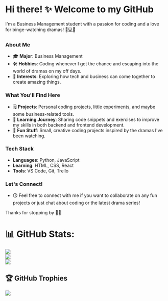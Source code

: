 # Hi there! ✨ Welcome to my GitHub

I'm a Business Management student with a passion for coding and a love for binge-watching dramas! 🏦💻🎦

### About Me
- 🎓 **Major**: Business Management
- 🛠️ **Hobbies**: Coding whenever I get the chance and escaping into the world of dramas on my off days.
- 🌟 **Interests**: Exploring how tech and business can come together to create amazing things.

### What You'll Find Here
- 🗒️ **Projects**: Personal coding projects, little experiments, and maybe some business-related tools.
- 🔧 **Learning Journey**: Sharing code snippets and exercises to improve my skills in both backend and frontend development.
- 🌈 **Fun Stuff**: Small, creative coding projects inspired by the dramas I've been watching.

### Tech Stack
- **Languages**: Python, JavaScript
- **Learning**: HTML, CSS, React
- **Tools**: VS Code, Git, Trello

### Let's Connect!
- 🛈 Feel free to connect with me if you want to collaborate on any fun projects or just chat about coding or the latest drama series!

Thanks for stopping by 🙏✨

# 📊 GitHub Stats:
![](https://github-readme-stats.vercel.app/api?username=edlrmas&theme=dark&hide_border=false&include_all_commits=true&count_private=true)<br/>
![](https://github-readme-streak-stats.herokuapp.com/?user=edlrmas&theme=dark&hide_border=false)<br/>
![](https://github-readme-stats.vercel.app/api/top-langs/?username=edlrmas&theme=dark&hide_border=false&include_all_commits=true&count_private=true&layout=compact)


## 🏆 GitHub Trophies
![](https://github-profile-trophy.vercel.app/?username=edlrmas&theme=radical&no-frame=false&no-bg=true&margin-w=4)
